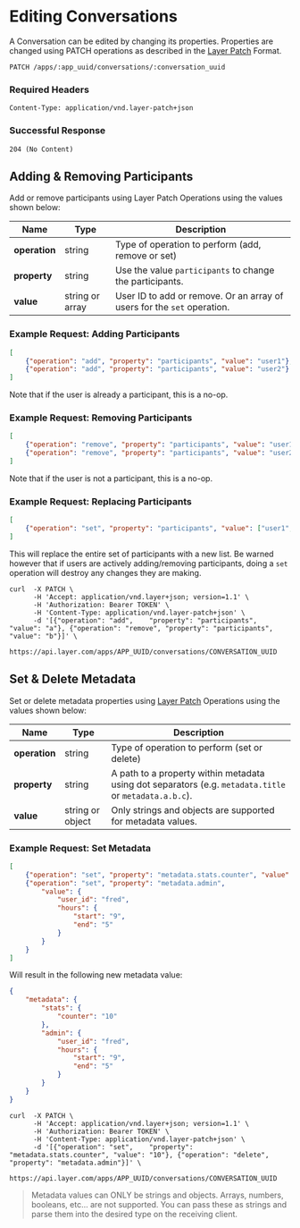 # Editing Conversations

A Conversation can be edited by changing its properties.  Properties are changed using PATCH operations as described in the [Layer Patch](https://github.com/layerhq/layer-patch) Format.

```request
PATCH /apps/:app_uuid/conversations/:conversation_uuid
```

### Required Headers

```text
Content-Type: application/vnd.layer-patch+json
```

### Successful Response

```text
204 (No Content)
```

## Adding &amp; Removing Participants

Add or remove participants using Layer Patch Operations using the values shown below:

| Name    |  Type | Description |
|---------|-------|-------------|
| **operation** | string | Type of operation to perform (add, remove or set) |
| **property**  | string | Use the value `participants` to change the participants. |
| **value**     | string or array | User ID to add or remove.  Or an array of users for the `set` operation. |


### Example Request: Adding Participants

```json
[
    {"operation": "add", "property": "participants", "value": "user1"},
    {"operation": "add", "property": "participants", "value": "user2"}
]
```

Note that if the user is already a participant, this is a no-op.

### Example Request: Removing Participants

```json
[
    {"operation": "remove", "property": "participants", "value": "user1"},
    {"operation": "remove", "property": "participants", "value": "user2"}
]
```

Note that if the user is not a participant, this is a no-op.

### Example Request: Replacing Participants

```json
[
    {"operation": "set", "property": "participants", "value": ["user1", "user2", "user3"]}
]
```

This will replace the entire set of participants with a new list. Be warned however that if users are actively adding/removing participants, doing a `set` operation will destroy any changes they are making.

```console
curl  -X PATCH \
      -H 'Accept: application/vnd.layer+json; version=1.1' \
      -H 'Authorization: Bearer TOKEN' \
      -H 'Content-Type: application/vnd.layer-patch+json' \
      -d '[{"operation": "add",    "property": "participants", "value": "a"}, {"operation": "remove", "property": "participants", "value": "b"}]' \
      https://api.layer.com/apps/APP_UUID/conversations/CONVERSATION_UUID
```

## Set &amp; Delete Metadata
Set or delete metadata properties using [Layer Patch](https://github.com/layerhq/layer-patch#the-operations-array) Operations using the values shown below:

| Name    |  Type | Description |
|---------|-------|-------------|
| **operation** | string | Type of operation to perform (set or delete) |
| **property**  | string | A path to a property within metadata using dot separators (e.g. `metadata.title` or `metadata.a.b.c`). |
| **value**     | string or object | Only strings and objects are supported for metadata values. |


### Example Request: Set Metadata
```json
[
    {"operation": "set", "property": "metadata.stats.counter", "value": "10"},
    {"operation": "set", "property": "metadata.admin",
        "value": {
            "user_id": "fred",
            "hours": {
                "start": "9",
                "end": "5"
            }
        }
    }
]
```

Will result in the following new metadata value:
```json
{
    "metadata": {
        "stats": {
            "counter": "10"
        },
        "admin": {
            "user_id": "fred",
            "hours": {
                "start": "9",
                "end": "5"
            }
        }
    }
}
```

```console
curl  -X PATCH \
      -H 'Accept: application/vnd.layer+json; version=1.1' \
      -H 'Authorization: Bearer TOKEN' \
      -H 'Content-Type: application/vnd.layer-patch+json' \
      -d '[{"operation": "set",    "property": "metadata.stats.counter", "value": "10"}, {"operation": "delete", "property": "metadata.admin"}]' \
      https://api.layer.com/apps/APP_UUID/conversations/CONVERSATION_UUID
```

> Metadata values can ONLY be strings and objects.  Arrays, numbers, booleans, etc... are not supported.  You can pass these as strings and parse them into the desired type on the receiving client.
